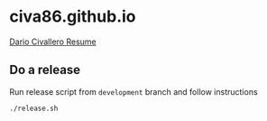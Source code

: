 # civa86.github.io

[Dario Civallero Resume](https://civa86.github.io)

## Do a release

Run release script from `development` branch and follow instructions

```bash
./release.sh
```
